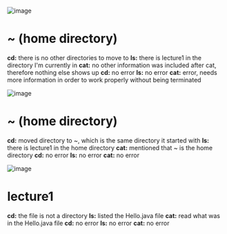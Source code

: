 ![image](https://github.com/divine9223/cse15l-lab-reports/assets/147002921/d480ea53-5d1f-47bb-9883-f6935128fc79)
# \~ (home directory)

**cd:** there is no other directories to move to
**ls:** there is lecture1 in the directory I'm currently in
**cat:** no other information was included after cat, therefore nothing else shows up
**cd:** no error
**ls:** no error
**cat:** error, needs more information in order to work properly without being terminated

![image](https://github.com/divine9223/cse15l-lab-reports/assets/147002921/a8182969-eac1-4bd6-8d9b-197ab8a56128)
# \~ (home directory)

**cd:** moved directory to ~, which is the same directory it started with
**ls:** there is lecture1 in the home directory
**cat:** mentioned that ~ is the home directory
**cd:** no error
**ls:** no error
**cat:** no error

![image](https://github.com/divine9223/cse15l-lab-reports/assets/147002921/d043a1d3-fbc3-4f4a-8a5b-de05c3660c1d)
# lecture1

**cd:** the file is not a directory
**ls:** listed the Hello.java file
**cat:** read what was in the Hello.java file
**cd:** no error
**ls:** no error
**cat:** no error
